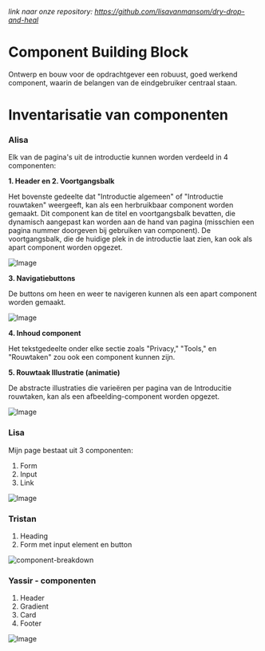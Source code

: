 _link naar onze repository: https://github.com/lisavanmansom/dry-drop-and-heal_

# Component Building Block

Ontwerp en bouw voor de opdrachtgever een robuust, goed werkend component, waarin de belangen van de eindgebruiker centraal staan.

# Inventarisatie van componenten

### Alisa
Elk van de pagina's uit de introductie kunnen worden verdeeld in 4 componenten: 

**1. Header en  2. Voortgangsbalk**

Het bovenste gedeelte dat "Introductie algemeen" of "Introductie rouwtaken" weergeeft, kan als een herbruikbaar component worden gemaakt. Dit component kan de titel en voortgangsbalk bevatten, die dynamisch aangepast kan worden aan de hand van pagina (misschien een pagina nummer doorgeven bij gebruiken van component). 
De voortgangsbalk, die de huidige plek in de introductie laat zien, kan ook als apart component worden opgezet. 

![Image](https://github.com/user-attachments/assets/28bed088-b8a6-4019-926e-8ae2e5530636)

**3. Navigatiebuttons**

De buttons om heen en weer te navigeren kunnen als een apart component worden gemaakt. 

![Image](https://github.com/user-attachments/assets/1d91f7e0-9062-4f88-8170-d896c2cd41d6)

**4. Inhoud component**

Het tekstgedeelte onder elke sectie zoals "Privacy," "Tools," en "Rouwtaken" zou ook een component kunnen zijn. 

**5. Rouwtaak Illustratie (animatie)**

De abstracte illustraties die varieëren per pagina van de Introducitie rouwtaken, kan als een afbeelding-component worden opgezet. 

![Image](https://github.com/user-attachments/assets/e577b811-ffaf-462c-8265-03b1819efa90)


### Lisa
Mijn page bestaat uit 3 componenten:
1. Form
2. Input
3. Link

![Image](https://github.com/user-attachments/assets/6e682de9-c7c4-4bf3-a586-9faa9540c860)

### Tristan
1. Heading
2. Form met input element en button

![component-breakdown](https://github.com/user-attachments/assets/62039abb-2ac7-494e-8ad8-b855c82c475f)


### Yassir - componenten 
1. Header
2. Gradient
3. Card
4. Footer


![Image](https://github.com/user-attachments/assets/564c4277-6da2-4783-b551-142ca1cb55b8)

